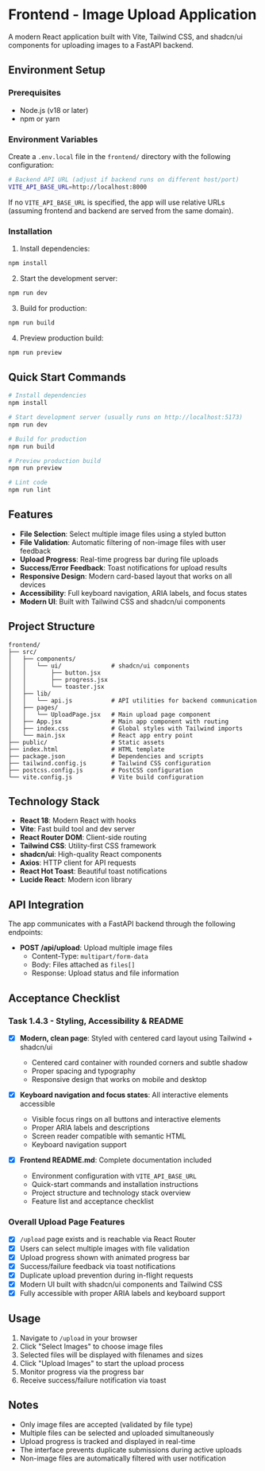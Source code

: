 # Frontend - Image Upload Application

A modern React application built with Vite, Tailwind CSS, and shadcn/ui components for uploading images to a FastAPI backend.

## Environment Setup

### Prerequisites

- Node.js (v18 or later)
- npm or yarn

### Environment Variables

Create a `.env.local` file in the `frontend/` directory with the following configuration:

```bash
# Backend API URL (adjust if backend runs on different host/port)
VITE_API_BASE_URL=http://localhost:8000
```

If no `VITE_API_BASE_URL` is specified, the app will use relative URLs (assuming frontend and backend are served from the same domain).

### Installation

1. Install dependencies:
```bash
npm install
```

2. Start the development server:
```bash
npm run dev
```

3. Build for production:
```bash
npm run build
```

4. Preview production build:
```bash
npm run preview
```

## Quick Start Commands

```bash
# Install dependencies
npm install

# Start development server (usually runs on http://localhost:5173)
npm run dev

# Build for production
npm run build

# Preview production build
npm run preview

# Lint code
npm run lint
```

## Features

- **File Selection**: Select multiple image files using a styled button
- **File Validation**: Automatic filtering of non-image files with user feedback
- **Upload Progress**: Real-time progress bar during file uploads
- **Success/Error Feedback**: Toast notifications for upload results
- **Responsive Design**: Modern card-based layout that works on all devices
- **Accessibility**: Full keyboard navigation, ARIA labels, and focus states
- **Modern UI**: Built with Tailwind CSS and shadcn/ui components

## Project Structure

```
frontend/
├── src/
│   ├── components/
│   │   └── ui/              # shadcn/ui components
│   │       ├── button.jsx
│   │       ├── progress.jsx
│   │       └── toaster.jsx
│   ├── lib/
│   │   └── api.js           # API utilities for backend communication
│   ├── pages/
│   │   └── UploadPage.jsx   # Main upload page component
│   ├── App.jsx              # Main app component with routing
│   ├── index.css            # Global styles with Tailwind imports
│   └── main.jsx             # React app entry point
├── public/                  # Static assets
├── index.html               # HTML template
├── package.json             # Dependencies and scripts
├── tailwind.config.js       # Tailwind CSS configuration
├── postcss.config.js        # PostCSS configuration
└── vite.config.js           # Vite build configuration
```

## Technology Stack

- **React 18**: Modern React with hooks
- **Vite**: Fast build tool and dev server
- **React Router DOM**: Client-side routing
- **Tailwind CSS**: Utility-first CSS framework
- **shadcn/ui**: High-quality React components
- **Axios**: HTTP client for API requests
- **React Hot Toast**: Beautiful toast notifications
- **Lucide React**: Modern icon library

## API Integration

The app communicates with a FastAPI backend through the following endpoints:

- **POST /api/upload**: Upload multiple image files
  - Content-Type: `multipart/form-data`
  - Body: Files attached as `files[]`
  - Response: Upload status and file information

## Acceptance Checklist

### Task 1.4.3 - Styling, Accessibility & README

- [x] **Modern, clean page**: Styled with centered card layout using Tailwind + shadcn/ui
  - Centered card container with rounded corners and subtle shadow
  - Proper spacing and typography
  - Responsive design that works on mobile and desktop

- [x] **Keyboard navigation and focus states**: All interactive elements accessible
  - Visible focus rings on all buttons and interactive elements
  - Proper ARIA labels and descriptions
  - Screen reader compatible with semantic HTML
  - Keyboard navigation support

- [x] **Frontend README.md**: Complete documentation included
  - Environment configuration with `VITE_API_BASE_URL`
  - Quick-start commands and installation instructions
  - Project structure and technology stack overview
  - Feature list and acceptance checklist

### Overall Upload Page Features

- [x] `/upload` page exists and is reachable via React Router
- [x] Users can select multiple images with file validation
- [x] Upload progress shown with animated progress bar
- [x] Success/failure feedback via toast notifications
- [x] Duplicate upload prevention during in-flight requests
- [x] Modern UI built with shadcn/ui components and Tailwind CSS
- [x] Fully accessible with proper ARIA labels and keyboard support

## Usage

1. Navigate to `/upload` in your browser
2. Click "Select Images" to choose image files
3. Selected files will be displayed with filenames and sizes
4. Click "Upload Images" to start the upload process
5. Monitor progress via the progress bar
6. Receive success/failure notification via toast

## Notes

- Only image files are accepted (validated by file type)
- Multiple files can be selected and uploaded simultaneously
- Upload progress is tracked and displayed in real-time
- The interface prevents duplicate submissions during active uploads
- Non-image files are automatically filtered with user notification
